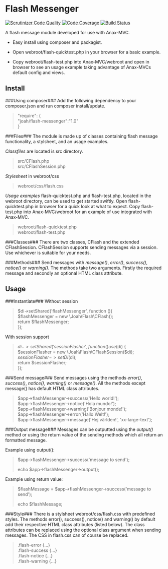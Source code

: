 Flash Messenger
==============

[![Scrutinizer Code Quality](https://scrutinizer-ci.com/g/jonasahlsson/Flash-Messenger/badges/quality-score.png?b=master)](https://scrutinizer-ci.com/g/jonasahlsson/Flash-Messenger/?branch=master)
[![Code Coverage](https://scrutinizer-ci.com/g/jonasahlsson/Flash-Messenger/badges/coverage.png?b=master)](https://scrutinizer-ci.com/g/jonasahlsson/Flash-Messenger/?branch=master)
[![Build Status](https://scrutinizer-ci.com/g/jonasahlsson/Flash-Messenger/badges/build.png?b=master)](https://scrutinizer-ci.com/g/jonasahlsson/Flash-Messenger/build-status/master)

A flash message module developed for use with Anax-MVC.

* Easy install using composer and packagist. 

* Open webroot/flash-quicktest.php in your browser for a basic example.

* Copy webroot/flash-test.php into Anax-MVC/webroot and open in browser to see 
an usage example taking advantage of Anax-MVCs default config and views.

Install
-------
###Using composer###
Add the following dependency to your composer.json and run composer install/update.
>
>    "require": {  
>       "joah/flash-messenger":"1.0"  
>    }  
>

###Files###
The module is made up of classes containing flash message functionality, a stylsheet,
and an usage examples. 

*Classfiles* are located is src directory.
>src/CFlash.php  
>src/CFlashSession.php  

*Stylesheet* in webroot/css
>webroot/css/flash.css

*Usage examples* flash-quicktest.php and flash-test.php, located in the webroot 
directory, can be used to get started swiftly. Open flash-quicktest.php in browser 
for a quick look at what to expect. Copy flash-test.php into Anax-MVC/webroot for 
an example of use integrated with Anax-MVC.
>webroot/flash-quicktest.php  
>webroot/flash-test.php  

###Classes###
There are two classes, CFlash and the extended CFlashSession. CFlashSession supports 
sending messages via a session. Use whichever is suitable for your needs.

###Methods###
Send messages with *message()*, *error()*, *success()*, *notice()* or *warning()*. 
The methods take two arguments. Firstly the required message and secondly an optional 
HTML class attribute. 


Usage
-----

###Instantiate###
Without session
>$di->setShared('flashMessenger', function (){  
>    $flashMessenger = new \Joah\Flash\CFlash();  
>    return $flashMessenger;  
>});  
>

With session support
> 
> $di->setShared('sessionFlasher', function () use ($di) {  
>     $sessionFlasher = new \Joah\Flash\CFlashSession($di);  
>     $sessionFlasher->setDI($di);  
>     return $sessionFlasher;  
> });  

###Send message###
Send messages using the methods *error()*, *success()*, *notice()*, *warning()* 
or *message()*. All the methods except message() has default HTML class attributes.  

> $app->flashMessenger->success('Hello world!');  
> $app->flashMessenger->notice('Hola mundo!');  
> $app->flashMessenger->warning('Bonjour monde!');  
> $app->flashMessenger->error('Hallo Welt!');  
> $app->flashMessenger->message('Hej världen!', 'xx-large-text');  

###Output message###
Messages can be outputted using the *output()* method or using the return value 
of the sending methods which all return an formatted message. 

Example using output():
> 
> $app->flashMessenger->success('message to send');
> 
> echo $app->flashMessenger->output();
> 

Example using return value:
> 
> $flashMessage = $app->flashMessenger->success('message to send');
> 
> echo $flashMessage;
> 

###Style###
There is a stylsheet webroot/css/flash.css with predefined styles. The methods 
error(), success(), notice() and warning() by default add their respective HTML class attributes (listed below). 
The class attributes can be replaced using the optional class argument when sending messages. The CSS 
in flash.css can of course be replaced.

> .flash-error {...}  
> .flash-success {...}  
> .flash-notice {...}  
> .flash-warning {...}  

